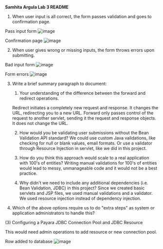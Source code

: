 **Samhita Argula Lab 3 README**

1. When user input is all correct, the form passes validation and goes to confirmation page.

Pass input form
![image](https://github.com/user-attachments/assets/8b3c0ffe-0422-4787-b0c7-8be94e9c941a)

Confirmation page
![image](https://github.com/user-attachments/assets/051e11da-676b-487e-bff1-6d9ca6431a62)

2. When user gives wrong or missing inputs, the form throws errors upon submitting.

Bad input form
![image](https://github.com/user-attachments/assets/5f9f686e-73c5-44d4-8691-9086438ad233)

Form errors
![image](https://github.com/user-attachments/assets/ed3609f3-8137-4ad9-8c49-2308f700e2b4)

3. Write a brief summary paragraph to document:
    1. Your understanding of the difference between the forward and redirect operations.

    Redirect initiates a completely new request and response. It changes the URL, redirecting you to a new URL.
    Forward only passes control of the request to another servlet, sending it the request and response objects. It does not change the URL.

    2. How would you be validating user submissions without the Bean Validation API
    standard?
    We could use custom Java validations, like checking for null or blank values, email formats.
    Or use a validator through Resource Injection in servlet, like we did in this project.

    3. How do you think this approach would scale to a real application with 100's of
    entities?
    Writing manual validations for 100's of entities would lead to messy, unmanageable code and it would not be a best practice.

    4. Why didn't we need to include any additional dependencies (i.e. Bean Validation,
    JDBC) in this project?
    Since we created basic servlets and JSP files, we used manual validations and a validator.
    We used resource injection instead of dependency injection.


4. Which of the above options require us to do "extra steps" as system or application administrators to handle this?

(3) Configuring a Payara JDBC Connection Pool and JDBC Resource

This would need admin operations to add resource or new connection pool.

Row added to database
![image](https://github.com/user-attachments/assets/838b6336-61ff-41a6-88f7-12231686f0c1)